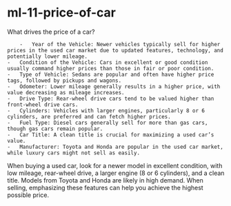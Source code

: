 # ml-11-price-of-car

What drives the price of a car? 

        -	Year of the Vehicle: Newer vehicles typically sell for higher prices in the used car market due to updated features, technology, and potentially lower mileage.
	-	Condition of the Vehicle: Cars in excellent or good condition usually command higher prices than those in fair or poor condition.
	-	Type of Vehicle: Sedans are popular and often have higher price tags, followed by pickups and wagons.
	-	Odometer: Lower mileage generally results in a higher price, with value decreasing as mileage increases.
	-	Drive Type: Rear-wheel drive cars tend to be valued higher than front-wheel drive cars.
	-	Cylinders: Vehicles with larger engines, particularly 8 or 6 cylinders, are preferred and can fetch higher prices.
	-	Fuel Type: Diesel cars generally sell for more than gas cars, though gas cars remain popular.
	-	Car Title: A clean title is crucial for maximizing a used car’s value.
	-	Manufacturer: Toyota and Honda are popular in the used car market, while luxury cars might not sell as easily.

When buying a used car, look for a newer model in excellent condition, with low mileage, rear-wheel drive, a larger engine (8 or 6 cylinders), and a clean title. Models from Toyota and Honda are likely in high demand. When selling, emphasizing these features can help you achieve the highest possible price.


